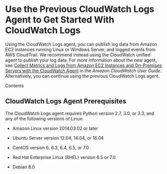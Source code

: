 # Use the Previous CloudWatch Logs Agent to Get Started With CloudWatch Logs<a name="UsePreviousCloudWatchLogsAgent"></a>

Using the CloudWatch Logs agent, you can publish log data from Amazon EC2 instances running Linux or Windows Server, and logged events from AWS CloudTrail\. We recommend instead using the CloudWatch unified agent to publish your log data\. For more information about the new agent, see [Collect Metrics and Logs from Amazon EC2 Instances and On\-Premises Servers with the CloudWatch Agent](http://docs.aws.amazon.com/AmazonCloudWatch/latest/monitoring/Install-CloudWatch-Agent.html) in the *Amazon CloudWatch User Guide*\. Alternatively, you can continue using the previous CloudWatch Logs agent\.

Contents

## CloudWatch Logs Agent Prerequisites<a name="CWL_Prerequisites"></a>

The CloudWatch Logs agent requires Python version 2\.7, 3\.0, or 3\.3, and any of the following versions of Linux:

+ Amazon Linux version 2014\.03\.02 or later

+ Ubuntu Server version 12\.04, 14\.04, or 16\.04

+ CentOS version 6, 6\.3, 6\.4, 6\.5, or 7\.0

+ Red Hat Enterprise Linux \(RHEL\) version 6\.5 or 7\.0

+ Debian 8\.0